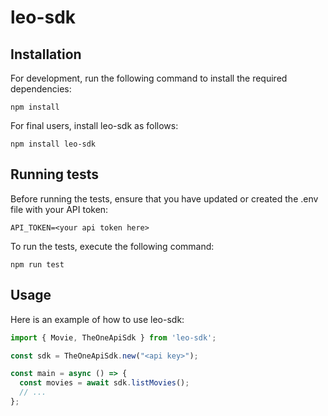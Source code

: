 # leo-sdk

## Installation

For development, run the following command to install the required dependencies:

```
npm install
```

For final users, install leo-sdk as follows:

```
npm install leo-sdk
```

## Running tests

Before running the tests, ensure that you have updated or created the .env file with your API token:

```
API_TOKEN=<your api token here>
```

To run the tests, execute the following command:

```
npm run test
```

## Usage

Here is an example of how to use leo-sdk:

```ts
import { Movie, TheOneApiSdk } from 'leo-sdk';

const sdk = TheOneApiSdk.new("<api key>");

const main = async () => {
  const movies = await sdk.listMovies();
  // ...
};


```